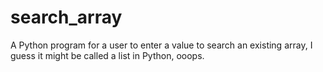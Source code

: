 # search_array
A Python program for a user to enter a value to search an existing array, I guess it might be called a list in Python, ooops.
